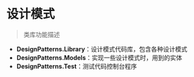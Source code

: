 # 设计模式

> 类库功能描述

- **DesignPatterns.Library**：设计模式代码库，包含各种设计模式
- **DesignPatterns.Models**：实现一些设计模式时，用到的实体
- **DesignPatterns.Test**：测试代码控制台程序



